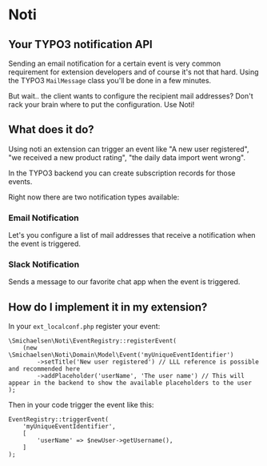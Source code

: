 # Noti

## Your TYPO3 notification API

Sending an email notification for a certain event is very common requirement for extension developers and of course it's not that hard.
Using the TYPO3 `MailMessage` class you'll be done in a few minutes.

But wait.. the client wants to configure the recipient mail addresses? Don't rack your brain where to put the configuration. Use Noti!
 
## What does it do?

Using noti an extension can trigger an event like "A new user registered", "we received a new product rating", "the daily data import went wrong".

In the TYPO3 backend you can create subscription records for those events.
 
Right now there are two notification types available:
 
### Email Notification

Let's you configure a list of mail addresses that receive a notification when the event is triggered.

### Slack Notification

Sends a message to our favorite chat app when the event is triggered.

## How do I implement it in my extension?

In your `ext_localconf.php` register your event:

````
\Smichaelsen\Noti\EventRegistry::registerEvent(
    (new \Smichaelsen\Noti\Domain\Model\Event('myUniqueEventIdentifier')
        ->setTitle('New user registered') // LLL reference is possible and recommended here
        ->addPlaceholder('userName', 'The user name') // This will appear in the backend to show the available placeholders to the user
);
````

Then in your code trigger the event like this:

````
EventRegistry::triggerEvent(
    'myUniqueEventIdentifier',
    [
        'userName' => $newUser->getUsername(),
    ]
);
````
